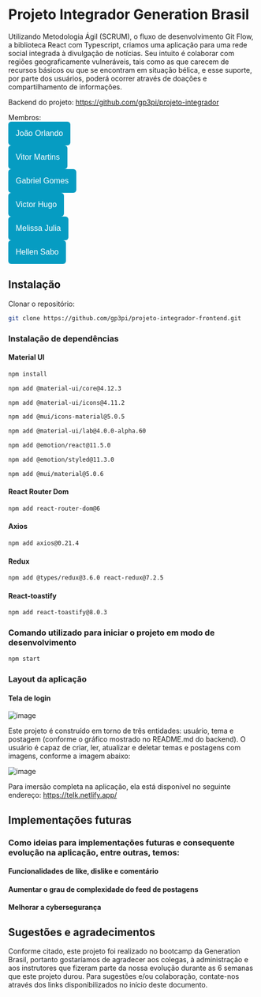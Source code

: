 # Projeto Integrador Generation Brasil

Utilizando Metodologia Ágil (SCRUM), o fluxo de desenvolvimento Git Flow, a biblioteca React com Typescript, criamos uma aplicação para uma rede social integrada à divulgação de notícias. Seu intuito é colaborar com regiões geograficamente vulneráveis, tais como as que carecem de recursos básicos ou que se encontram em situação bélica, e esse suporte, por parte dos usuários, poderá ocorrer através de doações e compartilhamento de informações. 

Backend do projeto: https://github.com/gp3pi/projeto-integrador

Membros: <br>
<a href="https://github.com/JohnnHere"><button style="background: #069cc2; border-radius: 6px; padding: 15px; cursor: pointer; color: #fff; border: none; font-size: 16px;">João Orlando</button></a>
<br>
<a href="https://github.com/vitormartinsxd"><button style="background: #069cc2; border-radius: 6px; padding: 15px; cursor: pointer; color: #fff; border: none; font-size: 16px;">Vitor Martins</button></a>
<br>
<a href="https://github.com/gabrxgomes"><button style="background: #069cc2; border-radius: 6px; padding: 15px; cursor: pointer; color: #fff; border: none; font-size: 16px;">Gabriel Gomes</button></a>
<br>
<a href="https://github.com/vhpcastro"><button style="background: #069cc2; border-radius: 6px; padding: 15px; cursor: pointer; color: #fff; border: none; font-size: 16px;">Victor Hugo</button></a>
<br>
<a href="https://github.com/melissaJll"><button style="background: #069cc2; border-radius: 6px; padding: 15px; cursor: pointer; color: #fff; border: none; font-size: 16px;">Melissa Julia</button></a>
<br>
<a href="https://github.com/HellenSabo"><button style="background: #069cc2; border-radius: 6px; padding: 15px; cursor: pointer; color: #fff; border: none; font-size: 16px;">Hellen Sabo</button></a>
<br>

## Instalação

Clonar o repositório:

```bash
git clone https://github.com/gp3pi/projeto-integrador-frontend.git
```
### Instalação de dependências

#### Material UI

```bash
npm install
```
```bash
npm add @material-ui/core@4.12.3
```
```bash
npm add @material-ui/icons@4.11.2
```
```bash
npm add @mui/icons-material@5.0.5
```
```bash
npm add @material-ui/lab@4.0.0-alpha.60
```
```bash
npm add @emotion/react@11.5.0
```
```bash
npm add @emotion/styled@11.3.0
```
```bash
npm add @mui/material@5.0.6
```
#### React Router Dom

```bash
npm add react-router-dom@6
```

#### Axios

```bash
npm add axios@0.21.4
```
#### Redux

```bash
npm add @types/redux@3.6.0 react-redux@7.2.5
```
#### React-toastify

```bash
npm add react-toastify@8.0.3
```
### Comando utilizado para iniciar o projeto em modo de desenvolvimento

```bash
npm start
```
### Layout da aplicação

#### Tela de login

![image](https://user-images.githubusercontent.com/92900668/191021662-7b2d085b-8a86-4d32-88b8-fcd8cb690f39.png)

Este projeto é construído em torno de três entidades: usuário, tema e postagem (conforme o gráfico mostrado no README.md do backend). O usuário é capaz de criar, ler, atualizar e deletar temas e postagens com imagens, conforme a imagem abaixo:

![image](https://user-images.githubusercontent.com/92900668/191022360-703fd025-d963-4087-84f7-cc51aa3991da.png)

Para imersão completa na aplicação, ela está disponível no seguinte endereço: https://telk.netlify.app/

## Implementações futuras

### Como ideias para implementações futuras e consequente evolução na aplicação, entre outras, temos:

#### Funcionalidades de like, dislike e comentário

#### Aumentar o grau de complexidade do feed de postagens

#### Melhorar a cybersegurança

## Sugestões e agradecimentos

Conforme citado, este projeto foi realizado no bootcamp da Generation Brasil, portanto gostaríamos de agradecer aos colegas, à administração e aos instrutores que fizeram parte da nossa evolução durante as 6 semanas que este projeto durou. Para sugestões e/ou colaboração, contate-nos através dos links disponibilizados no início deste documento.

